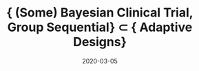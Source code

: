 ---
title: "{ (Some) Bayesian Clinical Trial, Group Sequential} $\\subset$ { Adaptive Designs}"
collection: talks
type: "Class Presentation"
permalink: https://www.google.com/
venue: "University of Alabama at Birmingham, Department of Biostatistics"
date: 2020-03-05
location: "Birmingham, Alabama"
---